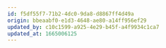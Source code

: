 ```yaml
---
id: f5df55f7-71b2-4dc0-9da8-d8867ff4d49a
origin: bbeaabf0-e1d3-4648-ae80-a14ff956ef29
updated_by: c10c1599-a925-4e29-b45f-a4f9934c1ca7
updated_at: 1665006125
---
```

